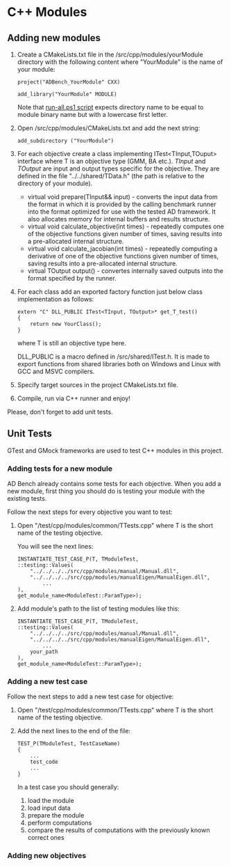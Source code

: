 


# C++ Modules

## Adding new modules
1. Create a CMakeLists.txt file in the /src/cpp/modules/yourModule directory with the following content where "YourModule" is the name of your module:
    ```
    project("ADBench_YourModule" CXX)

    add_library("YourModule" MODULE)
    ```
    
    Note that [run-all.ps1 script](../Architecture.md#global-runner) expects directory name to be equal to module binary name but with a lowercase first letter.
2. Open /src/cpp/modules/CMakeLists.txt and add the next string: 
    ```
    add_subdirectory ("YourModule")
    ```
3. <span id="itest-implementation"> For each objective create a class implementing ITest<TInput,TOuput> interface where T is an objective type (GMM, BA etc.). *TInput* and *TOutput* are input and output types specific for the objective. They are defined in the file "../../shared/TData.h" (the path is relative to the directory of your module).
    - virtual void prepare(TInput&& input) - converts the input data from the format in which it is provided by the calling benchmark runner into the format optimized for use with the tested AD framework. It also allocates memory for internal buffers and results structure.
    - virtual void calculate_objective(int times) - repeatedly computes one of the objective functions given number of times, saving results into a pre-allocated internal structure.
    - virtual void calculate_jacobian(int times) - repeatedly computing a derivative of one of the objective functions given number of times, saving results into a pre-allocated internal structure.
    - virtual TOutput output() - convertes internally saved outputs into the format specified by the runner.
    </span>

4. For each class add an exported factory function just below class implementation as follows:
    ```
    extern "C" DLL_PUBLIC ITest<TInput, TOutput>* get_T_test()
    {
        return new YourClass();
    }
    ```
    where T is still an objective type here.

    DLL_PUBLIC is a macro defined in /src/shared/ITest.h. It is made to export functions from shared libraries both on Windows and Linux with GCC and MSVC compilers.
5. Specify target sources in the project CMakeLists.txt file.
6. Compile, run via C++ runner and enjoy!

Please, don't forget to add unit tests.

## Unit Tests

GTest and GMock frameworks are used to test C++ modules in this project.

### Adding tests for a new module

AD Bench already contains some tests for each objective.
When you add a new module, first thing you should do is testing your module with the existing tests.

Follow the next steps for every objective you want to test:

1. Open "/test/cpp/modules/common/TTests.cpp" where T is the short name of the testing objective.
    
   You will see the next lines:
    ```
    INSTANTIATE_TEST_CASE_P(T, TModuleTest,
    ::testing::Values(
        "../../../../src/cpp/modules/manual/Manual.dll",
        "../../../../src/cpp/modules/manualEigen/ManualEigen.dll",
            ...
    ),
    get_module_name<ModuleTest::ParamType>);
    ```
2. Add module's path to the list of testing modules like this:
    ```
    INSTANTIATE_TEST_CASE_P(T, TModuleTest,
    ::testing::Values(
        "../../../../src/cpp/modules/manual/Manual.dll",
        "../../../../src/cpp/modules/manualEigen/ManualEigen.dll",
            ...
        your_path
    ),
    get_module_name<ModuleTest::ParamType>);
    ```

### Adding a new test case

Follow the next steps to add a new test case for objective:

1. Open "/test/cpp/modules/common/TTests.cpp" where T is the short name of the testing objective.
2. Add the next lines to the end of the file:
    ```
    TEST_P(TModuleTest, TestCaseName)
    {
        ...
        test_code
        ...
    }
    ```

    In a test case you should generally:
    1. load the module
    2. load input data
    3. prepare the module
    4. perform computations
    5. compare the results of computations with the previously known correct ones

### Adding new objectives

